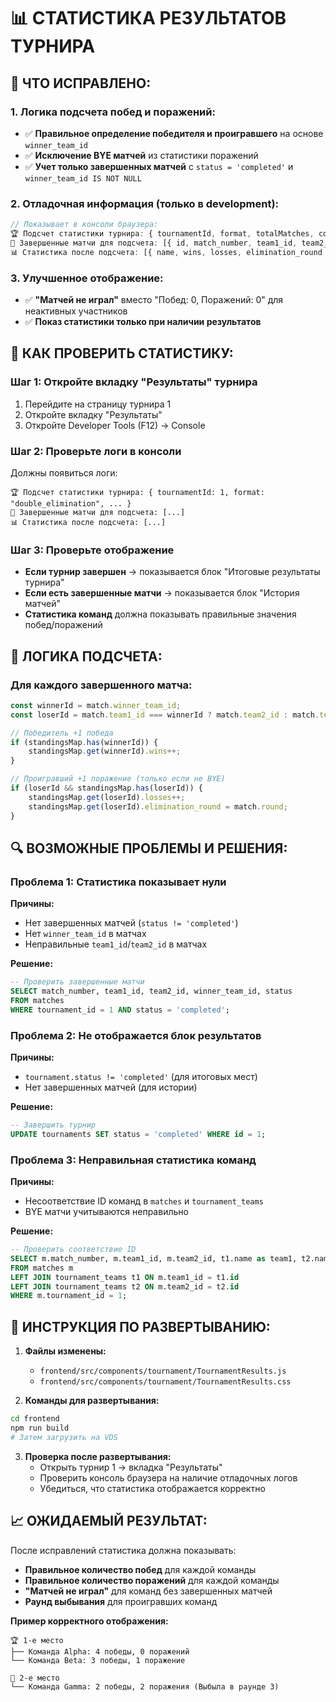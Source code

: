 # 📊 СТАТИСТИКА РЕЗУЛЬТАТОВ ТУРНИРА

## 🔧 **ЧТО ИСПРАВЛЕНО:**

### **1. Логика подсчета побед и поражений:**
- ✅ **Правильное определение победителя и проигравшего** на основе `winner_team_id`
- ✅ **Исключение BYE матчей** из статистики поражений
- ✅ **Учет только завершенных матчей** с `status = 'completed'` и `winner_team_id IS NOT NULL`

### **2. Отладочная информация (только в development):**
```javascript
// Показывает в консоли браузера:
🏆 Подсчет статистики турнира: { tournamentId, format, totalMatches, completedMatches, teamsCount }
🎯 Завершенные матчи для подсчета: [{ id, match_number, team1_id, team2_id, winner_team_id, status }]
📊 Статистика после подсчета: [{ name, wins, losses, elimination_round }]
```

### **3. Улучшенное отображение:**
- ✅ **"Матчей не играл"** вместо "Побед: 0, Поражений: 0" для неактивных участников
- ✅ **Показ статистики только при наличии результатов**

## 🧪 **КАК ПРОВЕРИТЬ СТАТИСТИКУ:**

### **Шаг 1: Откройте вкладку "Результаты" турнира**
1. Перейдите на страницу турнира 1
2. Откройте вкладку "Результаты"
3. Откройте Developer Tools (F12) → Console

### **Шаг 2: Проверьте логи в консоли**
Должны появиться логи:
```
🏆 Подсчет статистики турнира: { tournamentId: 1, format: "double_elimination", ... }
🎯 Завершенные матчи для подсчета: [...]
📊 Статистика после подсчета: [...]
```

### **Шаг 3: Проверьте отображение**
- **Если турнир завершен** → показывается блок "Итоговые результаты турнира"
- **Если есть завершенные матчи** → показывается блок "История матчей"
- **Статистика команд** должна показывать правильные значения побед/поражений

## 🎯 **ЛОГИКА ПОДСЧЕТА:**

### **Для каждого завершенного матча:**
```javascript
const winnerId = match.winner_team_id;
const loserId = match.team1_id === winnerId ? match.team2_id : match.team1_id;

// Победитель +1 победа
if (standingsMap.has(winnerId)) {
    standingsMap.get(winnerId).wins++;
}

// Проигравший +1 поражение (только если не BYE)
if (loserId && standingsMap.has(loserId)) {
    standingsMap.get(loserId).losses++;
    standingsMap.get(loserId).elimination_round = match.round;
}
```

## 🔍 **ВОЗМОЖНЫЕ ПРОБЛЕМЫ И РЕШЕНИЯ:**

### **Проблема 1: Статистика показывает нули**
**Причины:**
- Нет завершенных матчей (`status != 'completed'`)
- Нет `winner_team_id` в матчах
- Неправильные `team1_id`/`team2_id` в матчах

**Решение:**
```sql
-- Проверить завершенные матчи
SELECT match_number, team1_id, team2_id, winner_team_id, status 
FROM matches 
WHERE tournament_id = 1 AND status = 'completed';
```

### **Проблема 2: Не отображается блок результатов**
**Причины:**
- `tournament.status != 'completed'` (для итоговых мест)
- Нет завершенных матчей (для истории)

**Решение:**
```sql
-- Завершить турнир
UPDATE tournaments SET status = 'completed' WHERE id = 1;
```

### **Проблема 3: Неправильная статистика команд**
**Причины:**
- Несоответствие ID команд в `matches` и `tournament_teams`
- BYE матчи учитываются неправильно

**Решение:**
```sql
-- Проверить соответствие ID
SELECT m.match_number, m.team1_id, m.team2_id, t1.name as team1, t2.name as team2
FROM matches m
LEFT JOIN tournament_teams t1 ON m.team1_id = t1.id
LEFT JOIN tournament_teams t2 ON m.team2_id = t2.id
WHERE m.tournament_id = 1;
```

## 🚀 **ИНСТРУКЦИЯ ПО РАЗВЕРТЫВАНИЮ:**

1. **Файлы изменены:**
   - `frontend/src/components/tournament/TournamentResults.js`
   - `frontend/src/components/tournament/TournamentResults.css`

2. **Команды для развертывания:**
```bash
cd frontend
npm run build
# Затем загрузить на VDS
```

3. **Проверка после развертывания:**
   - Открыть турнир 1 → вкладка "Результаты"
   - Проверить консоль браузера на наличие отладочных логов
   - Убедиться, что статистика отображается корректно

## 📈 **ОЖИДАЕМЫЙ РЕЗУЛЬТАТ:**

После исправлений статистика должна показывать:
- **Правильное количество побед** для каждой команды
- **Правильное количество поражений** для каждой команды
- **"Матчей не играл"** для команд без завершенных матчей
- **Раунд выбывания** для проигравших команд

**Пример корректного отображения:**
```
🏆 1-е место
├── Команда Alpha: 4 победы, 0 поражений
└── Команда Beta: 3 победы, 1 поражение

🥈 2-е место  
└── Команда Gamma: 2 победы, 2 поражения (Выбыла в раунде 3)
```